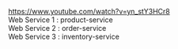https://www.youtube.com/watch?v=yn_stY3HCr8
<br/>
Web Service 1 : product-service <br/>
Web Service 2 : order-service <br/>
Web Service 3 : inventory-service <br/>